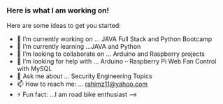 ### Here is what I am working on!

Here are some ideas to get you started:

- 🔭 I’m currently working on ... JAVA Full Stack and Python Bootcamp
- 🌱 I’m currently learning ...JAVA and Python
- 👯 I’m looking to collaborate on ... Arduino and Raspberry projects
- 🤔 I’m looking for help with ... Arduino – Raspberry Pi Web Fan Control with MySQL
- 💬 Ask me about ... Security Engineering Topics
- 📫 How to reach me: ... rahimz11@yahoo.com
- ⚡ Fun fact: ...I am road bike enthusiast
-->
